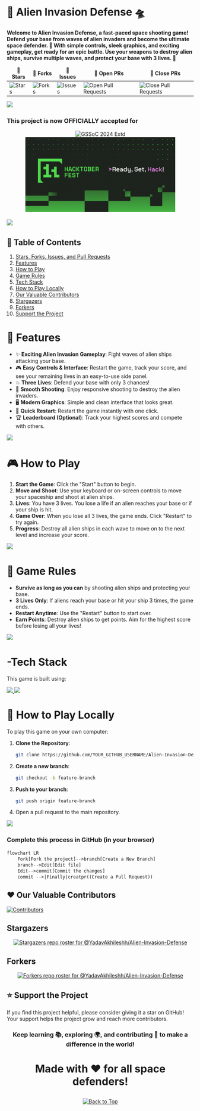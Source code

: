 # 🚀 **Alien Invasion Defense 🛸**

**Welcome to Alien Invasion Defense, a fast-paced space shooting game! Defend your base from waves of alien invaders and become the ultimate space defender. 🌌 With simple controls, sleek graphics, and exciting gameplay, get ready for an epic battle. Use your weapons to destroy alien ships, survive multiple waves, and protect your base with 3 lives. 👾**

<table align="center">
    <thead align="center">
        <tr border: 2px;>
            <td><b>🌟 Stars</b></td>
            <td><b>🍴 Forks</b></td>
            <td><b>🐛 Issues</b></td>
            <td><b>🔔 Open PRs</b></td>
            <td><b>🔕 Close PRs</b></td>
        </tr>
     </thead>
    <tbody>
         <tr>
            <td><img alt="Stars" src="https://img.shields.io/github/stars/YadavAkhileshh/Alien-Invasion-Defense?style=flat&logo=github"/></td>
             <td><img alt="Forks" src="https://img.shields.io/github/forks/YadavAkhileshh/Alien-Invasion-Defense?style=flat&logo=github"/></td>
            <td><img alt="Issues" src="https://img.shields.io/github/issues/YadavAkhileshh/Alien-Invasion-Defense?style=flat&logo=github"/></td>
            <td><img alt="Open Pull Requests" src="https://img.shields.io/github/issues-pr/YadavAkhileshh/Alien-Invasion-Defense?style=flat&logo=github"/></td>
           <td><img alt="Close Pull Requests" src="https://img.shields.io/github/issues-pr-closed/YadavAkhileshh/Alien-Invasion-Defense?style=flat&color=critical&logo=github"/></td>
        </tr>
    </tbody>
</table>
<img src="https://user-images.githubusercontent.com/74038190/212284100-561aa473-3905-4a80-b561-0d28506553ee.gif" width="900">

### This project is now OFFICIALLY accepted for

<div align="center">
  <img src="https://github.com/apu52/METAVERSE/assets/114172928/e79eb6de-81b1-4ffb-b6ed-f018bb977e88" alt="GSSoC 2024 Extd" width="80%">
</div>

<div align="center">
  <img src="https://github.com/neeru24/Connect_icons/blob/main/hacktober.png" alt="Hacktober fest 2024" width="80%">
</div>

<br>

<!--Line-->
<img src="https://user-images.githubusercontent.com/74038190/212284100-561aa473-3905-4a80-b561-0d28506553ee.gif" width="900">

## 📑 Table of Contents
1. [Stars, Forks, Issues, and Pull Requests](#-stars-forks-issues-and-pull-requests)
2. [Features](#-features)
3. [How to Play](#-how-to-play)
4. [Game Rules](#-game-rules)
5. [Tech Stack](#-tech-stack)
6. [How to Play Locally](#-how-to-play-locally)
7. [Our Valuable Contributors](#️-our-valuable-contributors)
8. [Stargazers](#stargazers)
9. [Forkers](#forkers)
10. [Support the Project](#️-support-the-project)

# 🌟 Features
- ✨ **Exciting Alien Invasion Gameplay**: Fight waves of alien ships attacking your base.
- 🎮 **Easy Controls & Interface**: Restart the game, track your score, and see your remaining lives in an easy-to-use side panel.
- 💥 **Three Lives**: Defend your base with only 3 chances!
- 🚀 **Smooth Shooting**: Enjoy responsive shooting to destroy the alien invaders.
- 🖥️ **Modern Graphics**: Simple and clean interface that looks great.
- 🔄 **Quick Restart**: Restart the game instantly with one click.
- 🏆 **Leaderboard (Optional)**: Track your highest scores and compete with others.

<img src="https://user-images.githubusercontent.com/74038190/212284100-561aa473-3905-4a80-b561-0d28506553ee.gif" width="900">

# 🎮 How to Play
1. **Start the Game**: Click the "Start" button to begin.
2. **Move and Shoot**: Use your keyboard or on-screen controls to move your spaceship and shoot at alien ships.
3. **Lives**: You have 3 lives. You lose a life if an alien reaches your base or if your ship is hit.
4. **Game Over**: When you lose all 3 lives, the game ends. Click "Restart" to try again.
5. **Progress**: Destroy all alien ships in each wave to move on to the next level and increase your score.

<img src="https://user-images.githubusercontent.com/74038190/212284100-561aa473-3905-4a80-b561-0d28506553ee.gif" width="900">

# 📜 Game Rules
- **Survive as long as you can** by shooting alien ships and protecting your base.
- **3 Lives Only**: If aliens reach your base or hit your ship 3 times, the game ends.
- **Restart Anytime**: Use the "Restart" button to start over.
- **Earn Points**: Destroy alien ships to get points. Aim for the highest score before losing all your lives!

<img src="https://user-images.githubusercontent.com/74038190/212284100-561aa473-3905-4a80-b561-0d28506553ee.gif" width="900">

# -Tech Stack
This game is built using:

<a href="https://skillicons.dev">
    <img margin="8px" src="https://skillicons.dev/icons?i=html,css,js" />
</a>

<img src="https://user-images.githubusercontent.com/74038190/212284100-561aa473-3905-4a80-b561-0d28506553ee.gif" width="900">

# 🚀 How to Play Locally
To play this game on your own computer:

1. **Clone the Repository**:
   ```bash
   git clone https://github.com/YOUR_GITHUB_USERNAME/Alien-Invasion-Defense.git

2. **Create a new branch**:
   ```bash
   git checkout -b feature-branch

3. **Push to your branch**:
   ```bash
   git push origin feature-branch

4. Open a pull request to the main repository.

<img src="https://user-images.githubusercontent.com/74038190/212284100-561aa473-3905-4a80-b561-0d28506553ee.gif" width="900">


###  Complete this process in GitHub (in your browser)

```mermaid
flowchart LR
    Fork[Fork the project]-->branch[Create a New Branch]
    branch-->Edit[Edit file]
    Edit-->commit[Commit the changes]
    commit -->|Finally|creatpr((Create a Pull Request))
```

## ❤️ Our Valuable Contributors
[![Contributors](https://contrib.rocks/image?repo=YadavAkhileshh/Alien-Invasion-Defense)](https://github.com/YadavAkhileshh/Alien-Invasion-Defense/graphs/contributors)

## Stargazers

<div align='center'>

[![Stargazers repo roster for @YadavAkhileshh/Alien-Invasion-Defense](https://reporoster.com/stars/YadavAkhileshh/Alien-Invasion-Defense)](https://github.com/YadavAkhileshh/Alien-Invasion-Defense/stargazers)

</div>

## Forkers
<div align='center'>

[![Forkers repo roster for @YadavAkhileshh/Alien-Invasion-Defense](https://reporoster.com/forks/YadavAkhileshh/Alien-Invasion-Defense)](https://github.com/YadavAkhileshh/Alien-Invasion-Defense/network/members)

</div>


## ⭐️ Support the Project
If you find this project helpful, please consider giving it a star on GitHub! Your support helps the project grow and reach more contributors.

### <p align="center"> Keep learning 📚, exploring 🌍, and contributing 🤝 to make a difference in the world! </p>

# <p align="center">Made with ❤️ for all space defenders!</p>

<div align="center">
    <a href="#top">
        <img src="https://img.shields.io/badge/Back%20to%20Top-000000?style=for-the-badge&logo=github&logoColor=white" alt="Back to Top">
    </a>
</div>
